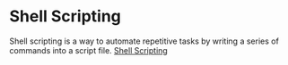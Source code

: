 # Shell Scripting
Shell scripting is a way to automate repetitive tasks by writing a series of commands into a script file.
[Shell Scripting](https://www.tutorialspoint.com/unix/shell_scripting.htm)
